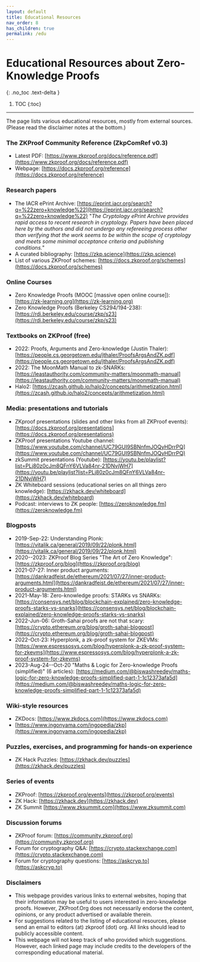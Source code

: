 ```yaml
---
layout: default
title: Educational Resources
nav_order: 8
has_children: true
permalink: /edu
---
```


# Educational Resources about Zero-Knowledge Proofs
{: .no_toc .text-delta }

1. TOC
{:toc}


---

The page lists various educational resources, mostly from external sources. (Please read the disclaimer notes at the bottom.)


### The ZKProof Community Reference (ZkpComRef v0.3)
- Latest PDF: [https://www.zkproof.org/docs/reference.pdf](https://www.zkproof.org/docs/reference.pdf)
- Webpage: [https://docs.zkproof.org/reference](https://docs.zkproof.org/reference)

### Research papers
- The IACR ePrint Archive: [https://eprint.iacr.org/search?q=%22zero+knowledge%22](https://eprint.iacr.org/search?q=%22zero+knowledge%22) "_The Cryptology ePrint Archive provides rapid access to recent research in cryptology. Papers have been placed here by the authors and did not undergo any refereeing process other than verifying that the work seems to be within the scope of cryptology and meets some minimal acceptance criteria and publishing conditions._"
- A curated bibliography: [https://zkp.science](https://zkp.science)
- List of various ZKProof schemes: [https://docs.zkproof.org/schemes](https://docs.zkproof.org/schemes)

### Online Courses
- Zero Knowledge Proofs (MOOC \[massive open online course\]): [https://zk-learning.org](https://zk-learning.org)
- Zero Knowledge Proofs (Berkeley CS294/194-238):
[https://rdi.berkeley.edu/course/zkp/s23](https://rdi.berkeley.edu/course/zkp/s23)

### Textbooks on ZKProof (free)
- 2022: Proofs, Arguments and Zero-knowledge (Justin Thaler): [https://people.cs.georgetown.edu/jthaler/ProofsArgsAndZK.pdf](https://people.cs.georgetown.edu/jthaler/ProofsArgsAndZK.pdf)
- 2022: The MoonMath Manual to zk-SNARKs: [https://leastauthority.com/community-matters/moonmath-manual](https://leastauthority.com/community-matters/moonmath-manual)
- Halo2: [https://zcash.github.io/halo2/concepts/arithmetization.html](https://zcash.github.io/halo2/concepts/arithmetization.html)

### Media: presentations and tutorials
- ZKproof presentations (slides and other links from all ZKProof events): [https://docs.zkproof.org/presentations](https://docs.zkproof.org/presentations)
- ZKProof presentations Youtube channel: [https://www.youtube.com/channel/UC79GUI9SBNnfmJOQyHDrrPQ](https://www.youtube.com/channel/UC79GUI9SBNnfmJOQyHDrrPQ)
- zkSummit presentations (Youtube):
[https://youtu.be/playlist?list=PLj80z0cJm8QFnY6VLVa84nr-21DNvjWH7](https://youtu.be/playlist?list=PLj80z0cJm8QFnY6VLVa84nr-21DNvjWH7)
- ZK Whiteboard sessions (educational series on all things zero knowledge): [https://zkhack.dev/whiteboard](https://zkhack.dev/whiteboard)
- Podcast: interviews to ZK people: [https://zeroknowledge.fm](https://zeroknowledge.fm)

### Blogposts
- 2019-Sep-22: Understanding Plonk: [https://vitalik.ca/general/2019/09/22/plonk.html](https://vitalik.ca/general/2019/09/22/plonk.html)
- 2020--2023: ZKProof Blog Series "The Art of Zero Knowledge": [https://zkproof.org/blog](https://zkproof.org/blog)
- 2021-07-27: Inner product arguments: [https://dankradfeist.de/ethereum/2021/07/27/inner-product-arguments.html](https://dankradfeist.de/ethereum/2021/07/27/inner-product-arguments.html)
- 2021-May-18: Zero-knowledge proofs: STARKs vs SNARKs:  [https://consensys.net/blog/blockchain-explained/zero-knowledge-proofs-starks-vs-snarks](https://consensys.net/blog/blockchain-explained/zero-knowledge-proofs-starks-vs-snarks)
- 2022-Jun-06: Groth-Sahai proofs are not that scary:  [https://crypto.ethereum.org/blog/groth-sahai-blogpost](https://crypto.ethereum.org/blog/groth-sahai-blogpost)
- 2022-Oct-23: Hyperplonk, a zk-proof system for ZKEVMs:  [https://www.espressosys.com/blog/hyperplonk-a-zk-proof-system-for-zkevms](https://www.espressosys.com/blog/hyperplonk-a-zk-proof-system-for-zkevms)
- 2023-Aug-24--Oct-20 "Maths & Logic for Zero-knowledge Proofs (simplified)" (6 articles):  [https://medium.com/@biswashreedey/maths-logic-for-zero-knowledge-proofs-simplified-part-1-1c12373afa5d](https://medium.com/@biswashreedey/maths-logic-for-zero-knowledge-proofs-simplified-part-1-1c12373afa5d)

### Wiki-style resources
- ZKDocs: [https://www.zkdocs.com](https://www.zkdocs.com)
- [https://www.ingonyama.com/ingopedia/zkp](https://www.ingonyama.com/ingopedia/zkp)

### Puzzles, exercises, and programming for hands-on experience
- ZK Hack Puzzles: [https://zkhack.dev/puzzles](https://zkhack.dev/puzzles)

### Series of events
- ZKProof: [https://zkproof.org/events](https://zkproof.org/events)
- ZK Hack: [https://zkhack.dev](https://zkhack.dev)
- ZK Summit [https://www.zksummit.com](https://www.zksummit.com)

### Discussion forums
- ZKProof forum: [https://community.zkproof.org](https://community.zkproof.org)
- Forum for cryptography Q&A: [https://crypto.stackexchange.com](https://crypto.stackexchange.com)
- Forum for cryptography questions: [https://askcryp.to](https://askcryp.to)

### Disclaimers 
- This webpage provides various links to external websites, hoping that their information may be useful to users interested in zero-knowledge proofs. However, ZKProof.Org does not necessarily endorse the content, opinions, or any product advertised or available therein.
- For suggestions related to the listing of educational resources, please send an email to editors (at) zkproof (dot) org. All links should lead to publicly accessible content.
- This webpage will not keep track of who provided which suggestions. However, each linked page may include credits to the developers of the corresponding educational material.
